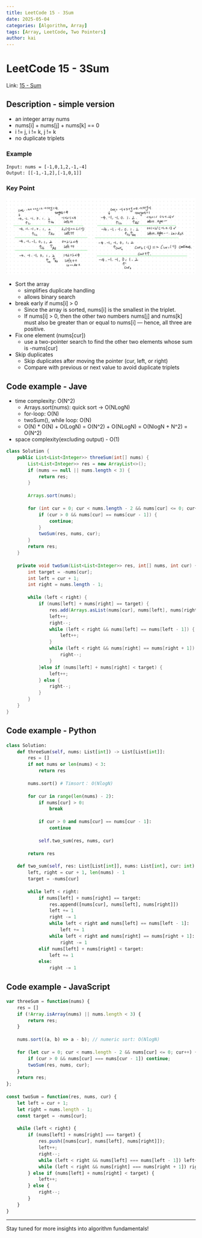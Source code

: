 ```yaml
---
title: LeetCode 15 - 3Sum
date: 2025-05-04
categories: [Algorithm, Array]
tags: [Array, LeetCode, Two Pointers]
author: kai
---
```


# LeetCode 15 - 3Sum

Link: [15 - Sum](https://leetcode.com/problems/3sum/description)

## Description - simple version
- an integer array nums
- nums[i] + nums[j] + nums[k] == 0
- i != j, i != k, j != k
- no duplicate triplets

### Example

```
Input: nums = [-1,0,1,2,-1,-4]
Output: [[-1,-1,2],[-1,0,1]]
```

### Key Point
![3Sum](/assets/img/posts/Algorithm/Array/LC15.png)

- Sort the array 
    - simplifies duplicate handling
    - allows binary search
- break early if nums[i] > 0
    - Since the array is sorted, nums[i] is the smallest in the triplet.
    - If nums[i] > 0, then the other two numbers nums[j] and nums[k] must also be greater than or equal to nums[i] — hence, all three are positive.
- Fix one element (nums[cur])
    - use a two-pointer search to find the other two elements whose sum is -nums[cur]
- Skip duplicates
    - Skip duplicates after moving the pointer (cur, left, or right)
    - Compare with previous or next value to avoid duplicate triplets


## Code example - Jave
- time complexity:  O(N^2)
    - Arrays.sort(nums):  quick sort -> O(NLogN)
    - for-loop: O(N)
    - twoSum(), while loop: O(N)
    - O(N) * O(N) + O(LogN) = O(N^2) + O(NLogN) = O(NlogN + N^2) = O(N^2)
- space complexity(excluding output) - O(1)

```java
class Solution {
    public List<List<Integer>> threeSum(int[] nums) {
        List<List<Integer>> res = new ArrayList<>();
        if (nums == null || nums.length < 3) {
            return res;
        }

        Arrays.sort(nums);

        for (int cur = 0; cur < nums.length - 2 && nums[cur] <= 0; cur++) {
            if (cur > 0 && nums[cur] == nums[cur - 1]) {
                continue;
            }
            twoSum(res, nums, cur);
        }
        return res;
    }

    private void twoSum(List<List<Integer>> res, int[] nums, int cur) {
        int target = -nums[cur];
        int left = cur + 1;
        int right = nums.length - 1;

        while (left < right) {
            if (nums[left] + nums[right] == target) {
                res.add(Arrays.asList(nums[cur], nums[left], nums[right]));
                left++;
                right--;
                while (left < right && nums[left] == nums[left - 1]) {
                    left++;
                }
                while (left < right && nums[right] == nums[right + 1]) {
                    right--;
                }
            }else if (nums[left] + nums[right] < target) {
                left++;
            } else {
                right--;
            }
        }
    }
}
```


## Code example - Python

```python
class Solution:
    def threeSum(self, nums: List[int]) -> List[List[int]]:
        res = []
        if not nums or len(nums) < 3:
            return res

        nums.sort() # Timsort： O(NlogN)

        for cur in range(len(nums) - 2):
            if nums[cur] > 0:
                break

            if cur > 0 and nums[cur] == nums[cur - 1]:
                continue

            self.two_sum(res, nums, cur)
        
        return res

    def two_sum(self, res: List[List[int]], nums: List[int], cur: int) -> None:
        left, right = cur + 1, len(nums) - 1
        target = -nums[cur]

        while left < right:
            if nums[left] + nums[right] == target:
                res.append([nums[cur], nums[left], nums[right]])
                left += 1
                right -= 1
                while left < right and nums[left] == nums[left - 1]:
                    left += 1
                while left < right and nums[right] == nums[right + 1]:
                    right -= 1
            elif nums[left] + nums[right] < target:
                left += 1
            else:
                right -= 1
```

## Code example - JavaScript

```javascript
var threeSum = function(nums) {
    res = []
    if (!Array.isArray(nums) || nums.length < 3) {
        return res;
    }

    nums.sort((a, b) => a - b); // numeric sort: O(NlogN)

    for (let cur = 0; cur < nums.length - 2 && nums[cur] <= 0; cur++) {
        if (cur > 0 && nums[cur] === nums[cur - 1]) continue;
        twoSum(res, nums, cur);
    }
    return res;
};

const twoSum = function(res, nums, cur) {
    let left = cur + 1;
    let right = nums.length - 1;
    const target = -nums[cur];
    
    while (left < right) {
        if (nums[left] + nums[right] === target) {
            res.push([nums[cur], nums[left], nums[right]]);
            left++;
            right--;
            while (left < right && nums[left] === nums[left - 1]) left++;
            while (left < right && nums[right] === nums[right + 1]) right--;
        } else if (nums[left] + nums[right] < target) {
            left++;
        } else {
            right--;
        }
    }
}
```








---

Stay tuned for more insights into algorithm fundamentals!